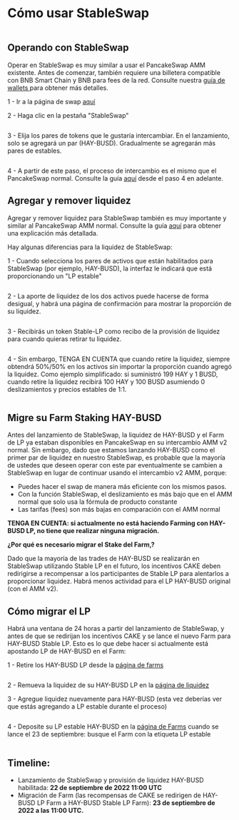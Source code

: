 # Cómo usar StableSwap

<figure><img src="../../.gitbook/assets/image (11) (2).png" alt=""><figcaption></figcaption></figure>

## **Operando con StableSwap**

Operar en StableSwap es muy similar a usar el PancakeSwap AMM existente. Antes de comenzar, también requiere una billetera compatible con BNB Smart Chain y BNB para fees de la red. Consulte nuestra [guía de wallets ](https://docs.pancakeswap.finance/v/espanol/empezando-en-pancakeswap/creando-una-wallet)para obtener más detalles.

1 - Ir a la página de swap [aquí](https://pancakeswap.finance/swap#/swap)

2 - Haga clic en la pestaña "StableSwap"

<figure><img src="../../.gitbook/assets/image (15).png" alt=""><figcaption></figcaption></figure>

3 - Elija los pares de tokens que le gustaría intercambiar. En el lanzamiento, solo se agregará un par (HAY-BUSD). Gradualmente se agregarán más pares de estables.

<figure><img src="../../.gitbook/assets/image (8) (1).png" alt=""><figcaption></figcaption></figure>

4 - A partir de este paso, el proceso de intercambio es el mismo que el PancakeSwap normal. Consulte la guía [aquí](https://docs.pancakeswap.finance/v/espanol/productos/pancakeswap-exchange/how-to-trade-on-the-pancakeswap-exchange) desde el paso 4 en adelante.

## **Agregar y remover liquidez**

Agregar y remover liquidez para StableSwap también es muy importante y similar al PancakeSwap AMM normal. Consulte la guía [aquí](https://docs.pancakeswap.finance/v/espanol/productos/pancakeswap-exchange/anadir-remover-liquidez) para obtener una explicación más detallada.

Hay algunas diferencias para la liquidez de StableSwap:

&#x20;1 - Cuando selecciona los pares de activos que están habilitados para StableSwap (por ejemplo, HAY-BUSD), la interfaz le indicará que está proporcionando un "LP estable"

<figure><img src="../../.gitbook/assets/image (3) (1) (3).png" alt=""><figcaption></figcaption></figure>

2 - La aporte de liquidez de los dos activos puede hacerse de forma desigual, y habrá una página de confirmación para mostrar la proporción de su liquidez.

<figure><img src="../../.gitbook/assets/image (5) (3).png" alt=""><figcaption></figcaption></figure>

3 - Recibirás un token Stable-LP como recibo de la provisión de liquidez para cuando quieras retirar tu liquidez.

<figure><img src="../../.gitbook/assets/image (4) (4).png" alt=""><figcaption></figcaption></figure>

4 - Sin embargo, TENGA EN CUENTA que cuando retire la liquidez, siempre obtendrá 50%/50% en los activos sin importar la proporción cuando agregó la liquidez. Como ejemplo simplificado: si suministró 199 HAY y 1 BUSD, cuando retire la liquidez recibirá 100 HAY y 100 BUSD asumiendo 0 deslizamientos y precios estables de 1:1.

<figure><img src="../../.gitbook/assets/image (6) (1).png" alt=""><figcaption></figcaption></figure>

## **Migre su Farm Staking HAY-BUSD**

Antes del lanzamiento de StableSwap, la liquidez de HAY-BUSD y el Farm de LP ya estaban disponibles en PancakeSwap en su intercambio AMM v2 normal. Sin embargo, dado que estamos lanzando HAY-BUSD como el primer par de liquidez en nuestro StableSwap, es probable que la mayoría de ustedes que deseen operar con este par eventualmente se cambien a StableSwap en lugar de continuar usando el intercambio v2 AMM, porque:

* Puedes hacer el swap de manera más eficiente con los mismos pasos.
* Con la función StableSwap, el deslizamiento es más bajo que en el AMM normal que solo usa la fórmula de producto constante
* Las tarifas (fees) son más bajas en comparación con el AMM normal

**TENGA EN CUENTA: si actualmente no está haciendo Farming con HAY-BUSD LP, no tiene que realizar ninguna migración.**

**¿Por qué es necesario migrar el Stake del Farm,?**

Dado que la mayoría de las trades de HAY-BUSD se realizarán en StableSwap utilizando Stable LP en el futuro, los incentivos CAKE deben redirigirse a recompensar a los participantes de Stable LP para alentarlos a proporcionar liquidez. Habrá menos actividad para el LP HAY-BUSD original (con el AMM v2).

## **Cómo migrar el LP**

Habrá una ventana de 24 horas a partir del lanzamiento de StableSwap, y antes de que se redirijan los incentivos CAKE y se lance el nuevo Farm para HAY-BUSD Stable LP. Esto es lo que debe hacer si actualmente está apostando LP de HAY-BUSD en el Farm:

1 - Retire los HAY-BUSD LP desde la [página de farms](https://pancakeswap.finance/farms)

<figure><img src="../../.gitbook/assets/image (2) (3) (1).png" alt=""><figcaption></figcaption></figure>

2 - Remueva la liquidez de su HAY-BUSD LP en la [página de liquidez](https://pancakeswap.finance/liquidity)

3 - Agregue liquidez nuevamente para HAY-BUSD (esta vez deberías ver que estás agregando a LP estable durante el proceso)

<figure><img src="../../.gitbook/assets/image (1) (3) (1).png" alt=""><figcaption></figcaption></figure>

4 - Deposite su LP estable HAY-BUSD en la [página de Farms](https://pancakeswap.finance/farms) cuando se lance el 23 de septiembre: busque el Farm con la etiqueta LP estable

<figure><img src="../../.gitbook/assets/image (1) (1) (3).png" alt=""><figcaption></figcaption></figure>

## **Timeline:**

* Lanzamiento de StableSwap y provisión de liquidez HAY-BUSD habilitada: **22 de septiembre de 2022 11:00 UTC**
* Migración de Farm (las recompensas de CAKE se redirigen de HAY-BUSD LP Farm a HAY-BUSD Stable LP Farm): **23 de septiembre de 2022 a las 11:00 UTC.**
